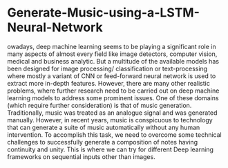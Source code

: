 # Generate-Music-using-a-LSTM-Neural-Network
owadays, deep machine learning seems to be playing a significant role in many aspects of almost every field like image detectors, computer vision, medical and business analytic. But a multitude of the available models has been designed for image processing/ classification or text-processing where mostly a variant of CNN or feed-forward neural network is used to extract more in-depth features. However, there are many other realistic problems, where further research need to be carried out on deep machine learning models to address some prominent issues. One of these domains (which require further consideration) is that of music generation. Traditionally, music was treated as an analogue signal and was generated manually. However, in recent years, music is conspicuous to technology that can generate a suite of music automatically without any human intervention. To accomplish this task, we need to overcome some technical challenges to successfully generate a composition of notes having continuity and unity. This is where we can try for different Deep learning frameworks on sequential inputs other than images.
